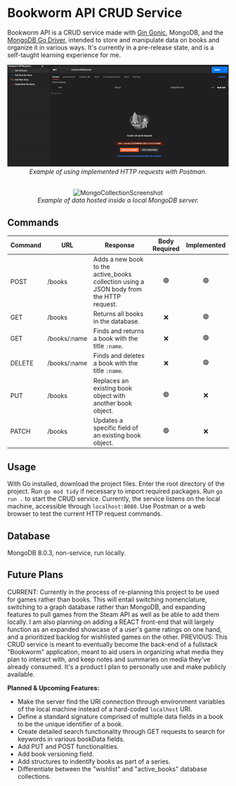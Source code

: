 # Bookworm API CRUD Service
Bookworm API is a CRUD service made with [Gin Gonic](https://github.com/gin-gonic/gin), MongoDB, and the [MongoDB Go Driver](https://github.com/mongodb/mongo-go-driver), intended to store and manipulate data on books and organize it in various ways. It's currently in a pre-release state, and is a self-taught learning experience for me.</br >

<div align="center">

![](pre-release-postman-demo.gif)</br >
*Example of using implemented HTTP requests with Postman.*</br ></br >

![MongoCollectionScreenshot](https://user-images.githubusercontent.com/50680891/191155955-62479b5d-fd4c-47e7-a487-7e45208ba140.png)</br >
*Example of data hosted inside a local MongoDB server.*

</div>

## Commands
Command | URL | Response | Body Required | Implemented
--- | --- | --- | :---: | :---:
POST | /books | Adds a new book to the active_books collection using a JSON body from the HTTP request. |🟢|🟢
GET | /books | Returns all books in the database. |❌|🟢
GET | /books/:name | Finds and returns a book with the title `:name`. |❌|🟢
DELETE | /books/:name | Finds and deletes a book with the title `:name`. |❌|🟢
PUT | /books | Replaces an existing book object with another book object. |🟢|❌
PATCH | /books | Updates a specific field of an existing book object. |🟢|❌

## Usage
With Go installed, download the project files. Enter the root directory of the project. Run `go mod tidy` if necessary to import required packages. Run `go run .` to start the CRUD service. Currently, the service listens on the local machine, accessible through `localhost:8080`. Use Postman or a web browser to test the current HTTP request commands.

## Database
MongoDB 8.0.3, non-service, run locally.

## Future Plans
CURRENT:
Currently in the process of re-planning this project to be used for games rather than books. This will entail switching nomenclature, switching to a graph database rather than MongoDB, and expanding features to pull games from the Steam API as well as be able to add them locally. I am also planning on adding a REACT front-end that will largely function as an expanded showcase of a user's game ratings on one hand, and a prioritized backlog for wishlisted games on the other.
PREVIOUS:
This CRUD service is meant to eventually become the back-end of a fullstack "Bookworm" application, meant to aid users in organizing what media they plan to interact with, and keep notes and summaries on media they've already consumed. It's a product I plan to personally use and make publicly available.

**Planned & Upcoming Features:**
* Make the server find the URI connection through environment variables of the local machine instead of a hard-coded `localhost` URI.
* Define a standard signature comprised of multiple data fields in a book to be the unique identifier of a book.
* Create detailed search functionality through GET requests to search for keywords in various bookData fields.
* Add PUT and POST functionalities.
* Add book versioning field.
* Add structures to indentify books as part of a series.
* Differentiate between the "wishlist" and "active_books" database collections.
